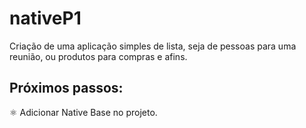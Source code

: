 # nativeP1

Criação de uma aplicação simples de lista, seja de pessoas para uma reunião, ou produtos para compras e afins.


## Próximos passos: 

⚛ Adicionar Native Base no projeto.
